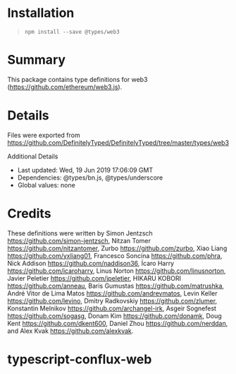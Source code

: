 # Installation
> `npm install --save @types/web3`

# Summary
This package contains type definitions for web3 (https://github.com/ethereum/web3.js).

# Details
Files were exported from https://github.com/DefinitelyTyped/DefinitelyTyped/tree/master/types/web3

Additional Details
 * Last updated: Wed, 19 Jun 2019 17:06:09 GMT
 * Dependencies: @types/bn.js, @types/underscore
 * Global values: none

# Credits
These definitions were written by Simon Jentzsch <https://github.com/simon-jentzsch>, Nitzan Tomer <https://github.com/nitzantomer>, Zurbo <https://github.com/zurbo>, Xiao Liang <https://github.com/yxliang01>, Francesco Soncina <https://github.com/phra>, Nick Addison <https://github.com/naddison36>, Ícaro Harry <https://github.com/icaroharry>, Linus Norton <https://github.com/linusnorton>, Javier Peletier <https://github.com/jpeletier>, HIKARU KOBORI <https://github.com/anneau>, Baris Gumustas <https://github.com/matrushka>, André Vitor de Lima Matos <https://github.com/andrevmatos>, Levin Keller <https://github.com/levino>, Dmitry Radkovskiy <https://github.com/zlumer>, Konstantin Melnikov <https://github.com/archangel-irk>, Asgeir Sognefest <https://github.com/sogasg>, Donam Kim <https://github.com/donamk>, Doug Kent <https://github.com/dkent600>, Daniel Zhou <https://github.com/nerddan>, and Alex Kvak <https://github.com/alexkvak>.
# typescript-conflux-web

